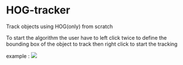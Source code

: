 # HOG-tracker
Track objects using HOG(only) from scratch


To start the algorithm the user have to left click twice to define the bounding box of the object to track then right click to start the tracking

example : 
 ![](ezgif.com-gif-maker-min.gif)

